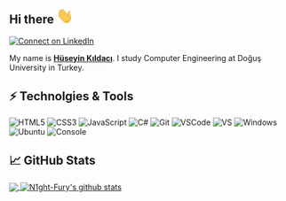 ## Hi there <img src="https://raw.githubusercontent.com/ABSphreak/ABSphreak/master/gifs/Hi.gif" width="30px">

[![Connect on LinkedIn](https://img.shields.io/badge/--linkedin?label=LinkedIn&logo=LinkedIn&style=social)](https://www.linkedin.com/in/huseyin-kildaci-393014196/)

My name is **[Hüseyin Kıldacı](https://www.linkedin.com/in/huseyin-kildaci-393014196/)**. I study Computer Engineering at Doğuş University in Turkey. 

## ⚡ Technolgies & Tools
![HTML5](https://img.icons8.com/color/30/html-5.png)
![CSS3](https://img.icons8.com/color/30/css3.png)
![JavaScript](https://img.icons8.com/color/30/javascript.png)
![C#](https://img.icons8.com/color/30/c-sharp-logo.png)
![Git](https://img.icons8.com/ios-filled/30/git.png)
![VSCode](https://img.icons8.com/color/30/visual-studio-code-2019.png)
![VS](https://img.icons8.com/color/30/visual-studio.png)
![Windows](https://img.icons8.com/color/30/windows-10.png)
![Ubuntu](https://img.icons8.com/color/30/ubuntu--v1.png)
![Console](https://img.icons8.com/color/30/console.png)


## 📈 GitHub Stats

<a href="https://github.com/halaga98/halaga98">
  <img align="center" src="https://github-readme-stats.vercel.app/api/top-langs/?username=halaga98&hide=shell,java,css,javascript&theme=dark&hide_langs_below=1" />
</a>
<a href="https://github.com/halaga98/halaga98">
  <img align="center" src="https://github-readme-stats.vercel.app/api?username=halaga98&show_icons=true&theme=radical&line_height=27&title_color=fff&icon_color=79ff97&text_color=9f9f9f&bg_color=151515" alt="N1ght-Fury's github stats" />
</a>

